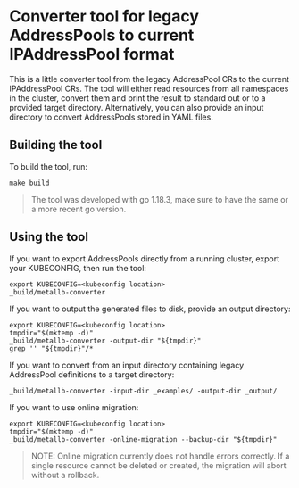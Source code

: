 # Converter tool for legacy AddressPools to current IPAddressPool format

This is a little converter tool from the legacy AddressPool CRs to the current IPAddressPool CRs. The tool will either
read resources from all namespaces in the cluster, convert them and print the result to standard out or to a provided
target directory. Alternatively, you can also provide an input directory to convert AddressPools stored in YAML files.

## Building the tool

To build the tool, run:
~~~
make build
~~~
> The tool was developed with go 1.18.3, make sure to have the same or a more recent go version.

## Using the tool

If you want to export AddressPools directly from a running cluster, export your KUBECONFIG, then run the tool:
~~~
export KUBECONFIG=<kubeconfig location>
_build/metallb-converter
~~~

If you want to output the generated files to disk, provide an output directory:
~~~
export KUBECONFIG=<kubeconfig location>
tmpdir="$(mktemp -d)"
_build/metallb-converter -output-dir "${tmpdir}"
grep '' "${tmpdir}"/*
~~~

If you want to convert from an input directory containing legacy AddressPool definitions to a target directory:
~~~
_build/metallb-converter -input-dir _examples/ -output-dir _output/
~~~

If you want to use online migration:
~~~
export KUBECONFIG=<kubeconfig location>
tmpdir="$(mktemp -d)"
_build/metallb-converter -online-migration --backup-dir "${tmpdir}"
~~~
> NOTE: Online migration currently does not handle errors correctly. If a single resource cannot be deleted or created,
the migration will abort without a rollback.
